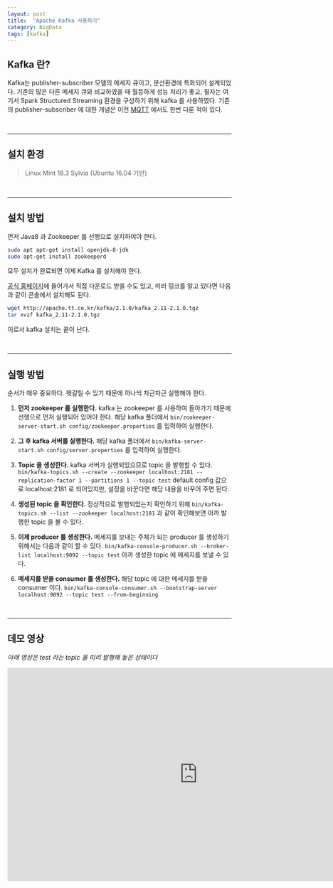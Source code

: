 ```yaml
---
layout: post
title:  "Apache Kafka 사용하기"
category: BigData
tags: [kafka]
---
```



## **Kafka 란?**

Kafka는 publisher-subscriber 모델의 메세지 큐이고, 분산환경에 특화되어 설계되었다. 기존의 많은 다른 메세지 큐와 비교하였을 때 월등하게 성능 처리가 좋고, 필자는 여기서 Spark Structured Streaming 환경을 구성하기 위해 kafka 를 사용하였다. 기존의 publisher-subscriber 에 대한 개념은 이전 [MQTT](https://jgtonys.github.io/iot/2018/07/13/mqtt-test/)  에서도 한번 다룬 적이 있다.

<!-- more -->


<br>

---

## **설치 환경**

> Linux Mint 18.3 Sylvia (Ubuntu 16.04 기반)

<br>

---

## **설치 방법**

먼저 Java8 과 Zookeeper 를 선행으로 설치하여야 한다.

```bash
sudo apt apt-get install openjdk-8-jdk
sudo apt-get install zookeeperd
```

모두 설치가 완료되면 이제 Kafka 를 설치해야 한다.

[공식 홈페이지](https://kafka.apache.org/)에 들어가서 직접 다운로드 받을 수도 있고, 미러 링크를 알고 있다면 다음과 같이 콘솔에서 설치해도 된다.

```bash
wget http://apache.tt.co.kr/kafka/2.1.0/kafka_2.11-2.1.0.tgz
tar xvzf kafka_2.11-2.1.0.tgz
```

이로서 kafka 설치는 끝이 난다.

<br>

---

## **실행 방법**

순서가 매우 중요하다. 헷갈릴 수 있기 때문에 하나씩 차근차근 실행해야 한다.

1. **먼저 zookeeper 를 실행한다.** kafka 는 zookeeper 를 사용하여 돌아가기 때문에 선행으로 먼저 실행되어 있어야 한다. 해당 kafka 폴더에서 `bin/zookeeper-server-start.sh config/zookeeper.properties` 를 입력하여 실행한다.

2. **그 후 kafka 서버를 실행한다.** 해당 kafka 폴더에서 `bin/kafka-server-start.sh config/server.properties` 를 입력하여 실행한다.

3. **Topic 을 생성한다.** kafka 서버가 실행되었으므로 topic 을 발행할 수 있다. `bin/kafka-topics.sh --create --zookeeper localhost:2181 --replication-factor 1 --partitions 1 --topic test` default config 값으로 localhost:2181 로 되어있지만, 설정을 바꾼다면 해당 내용을 바꾸어 주면 된다.

4. **생성된 topic 을 확인한다.** 정상적으로 발행되었는지 확인하기 위해 `bin/kafka-topics.sh --list --zookeeper localhost:2181` 과 같이 확인해보면 아까 발행한 topic 을 볼 수 있다.

5. **이제 producer 를 생성한다.** 메세지를 보내는 주체가 되는 producer 를 생성하기 위해서는 다음과 같이 할 수 있다. `bin/kafka-console-producer.sh --broker-list localhost:9092 --topic test` 아까 생성한 topic 에 메세지를 보낼 수 있다.

6. **메세지를 받을 consumer 를 생성한다.** 해당 topic 에 대한 메세지를 받을 consumer 이다. `bin/kafka-console-consumer.sh --bootstrap-server localhost:9092 --topic test --from-beginning`

<br>

---

## **데모 영상**

*아래 영상은 test 라는 topic 을 미리 발행해 놓은 상태이다*

<iframe width="853" height="480" src="https://www.youtube.com/embed/6O0EtdTJ2T8" frameborder="0" allow="accelerometer; autoplay; encrypted-media; gyroscope; picture-in-picture" allowfullscreen></iframe>
